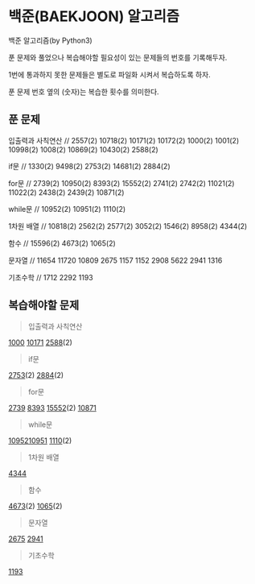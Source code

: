 # 백준(BAEKJOON) 알고리즘

백준 알고리즘(by Python3)

푼 문제와 풀었으나 복습해야할 필요성이 있는 문제들의 번호를 기록해두자.

1번에 통과하지 못한 문제들은 별도로 파일화 시켜서 복습하도록 하자.

푼 문제 번호 옆의 (숫자)는 복습한 횟수를 의미한다.

## 푼 문제

입출력과 사칙연산 // 2557(2) 10718(2) 10171(2) 10172(2) 1000(2) 1001(2) 10998(2) 1008(2) 10869(2) 10430(2) 2588(2)

if문 // 1330(2) 9498(2) 2753(2) 14681(2) 2884(2)

for문 // 2739(2) 10950(2) 8393(2) 15552(2) 2741(2) 2742(2) 11021(2) 11022(2) 2438(2) 2439(2) 10871(2)

while문 // 10952(2) 10951(2) 1110(2)

1차원 배열 // 10818(2) 2562(2) 2577(2) 3052(2) 1546(2) 8958(2) 4344(2)

함수 // 15596(2) 4673(2) 1065(2)

문자열 // 11654 11720 10809 2675 1157 1152 2908 5622 2941 1316

기초수학 // 1712 2292 1193

## 복습해야할 문제

> 입출력과 사칙연산

[1000](https://www.acmicpc.net/problem/1330 "A+B알고리즘")
[10171](https://www.acmicpc.net/problem/10171 "고양이 알고리즘")
[2588](https://www.acmicpc.net/problem/1330 "곱셈 알고리즘")(2)

> if문

[2753](https://www.acmicpc.net/problem/2753 "윤년 알고리즘")(2)
[2884](https://www.acmicpc.net/problem/2884 "알람 시계 알고리즘")(2)

> for문

[2739](https://www.acmicpc.net/problem/2739 "구구단")
[8393](https://www.acmicpc.net/problem/8393 "합 알고리즘")
[15552](https://www.acmicpc.net/problem/15552 "빠른 A+B 알고리즘")(2)
[10871](https://www.acmicpc.net/problem/10871 "x보다 작은 수")

> while문

[10952](https://www.acmicpc.net/problem/10952 "A+B -5 알고리즘")[10951](https://www.acmicpc.net/problem/10951 "A+B -4 알고리즘(EOFError)")
[1110](https://www.acmicpc.net/problem/1110 "더하기 사이클 알고리즘")(2)

> 1차원 배열

[4344](https://www.acmicpc.net/problem/4344 "평균은 넘겠지")

> 함수

[4673](https://www.acmicpc.net/problem/4673 "셀프 넘버")(2)
[1065](https://www.acmicpc.net/problem/1065 "한수")(2)

> 문자열

[2675](https://www.acmicpc.net/problem/2675 "문자열 반복")
[2941](https://www.acmicpc.net/problem/2941 "크로아티아 알파벳")

> 기초수학

[1193](https://ooyoung.tistory.com/84 "분수찾기")

